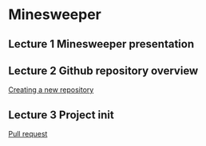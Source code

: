 # Minesweeper

## Lecture 1 Minesweeper presentation

## Lecture 2 Github repository overview
[Creating a new repository](https://docs.github.com/en/github/creating-cloning-and-archiving-repositories/creating-a-repository-on-github/creating-a-new-repository)

## Lecture 3 Project init
[Pull request](https://github.com/nickovchinnikov/minesweeper/pull/1)

